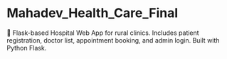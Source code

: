 # Mahadev_Health_Care_Final
🏥 Flask-based Hospital Web App for rural clinics. Includes patient registration, doctor list, appointment booking, and admin login. Built with Python Flask.
